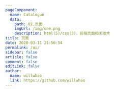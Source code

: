 ```yaml
---
pageComponent:
  name: Catalogue
  data:
    path: 02.页面
    imgUrl: /img/one.png
    description: html(5)/css(3)，前端页面相关技术
title: 页面
date: 2020-03-11 21:50:54
permalink: /ui/
sidebar: false
article: false
comment: false
editLink: false
author:
  name: willwhao
  link: https://github.com/willwhao
---
```

